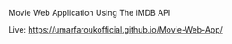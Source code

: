 Movie Web Application Using The iMDB API

Live: https://umarfaroukofficial.github.io/Movie-Web-App/
